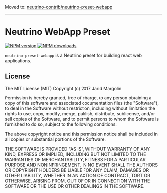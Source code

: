 Moved to: [neutrino-contrib/neutrino-preset-webapp](https://github.com/jaridmargolin/neutrino-contrib/tree/master/packages/neutrino-preset-webapp)

---

# Neutrino WebApp Preset
[![NPM version][npm-image]][npm-url] [![NPM downloads][npm-downloads]][npm-url]

`neutrino-preset-webapp` is a Neutrino preset for building react web applications.

[npm-image]: https://img.shields.io/npm/v/neutrino-preset-webapp.svg
[npm-downloads]: https://img.shields.io/npm/dt/neutrino-preset-webapp.svg
[npm-url]: https://npmjs.org/package/neutrino-preset-webapp

## License

The MIT License (MIT) Copyright (c) 2017 Jarid Margolin

Permission is hereby granted, free of charge, to any person obtaining a copy of this software and associated documentation files (the "Software"), to deal in the Software without restriction, including without limitation the rights to use, copy, modify, merge, publish, distribute, sublicense, and/or sell copies of the Software, and to permit persons to whom the Software is furnished to do so, subject to the following conditions:

The above copyright notice and this permission notice shall be included in all copies or substantial portions of the Software.

THE SOFTWARE IS PROVIDED "AS IS", WITHOUT WARRANTY OF ANY KIND, EXPRESS OR IMPLIED, INCLUDING BUT NOT LIMITED TO THE WARRANTIES OF MERCHANTABILITY, FITNESS FOR A PARTICULAR PURPOSE AND NONINFRINGEMENT. IN NO EVENT SHALL THE AUTHORS OR COPYRIGHT HOLDERS BE LIABLE FOR ANY CLAIM, DAMAGES OR OTHER LIABILITY, WHETHER IN AN ACTION OF CONTRACT, TORT OR OTHERWISE, ARISING FROM, OUT OF OR IN CONNECTION WITH THE SOFTWARE OR THE USE OR OTHER DEALINGS IN THE SOFTWARE.
